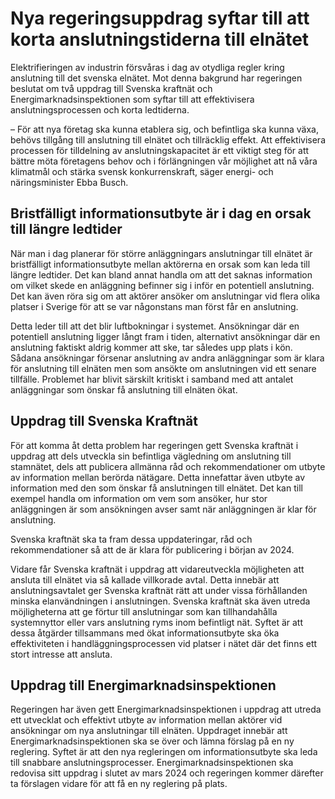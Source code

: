 # Nya regeringsuppdrag syftar till att korta anslutningstiderna till elnätet

Elektrifieringen av industrin försvåras i dag av otydliga regler kring anslutning till det svenska elnätet. Mot denna bakgrund har regeringen beslutat om två uppdrag till Svenska kraftnät och Energimarknadsinspektionen som syftar till att effektivisera anslutningsprocessen och korta ledtiderna.

– För att nya företag ska kunna etablera sig, och befintliga ska kunna växa, behövs tillgång till anslutning till elnätet och tillräcklig effekt. Att effektivisera processen för tilldelning av anslutningskapacitet är ett viktigt steg för att bättre möta företagens behov och i förlängningen vår möjlighet att nå våra klimatmål och stärka svensk konkurrenskraft, säger energi- och näringsminister Ebba Busch.

## Bristfälligt informationsutbyte är i dag en orsak till längre ledtider

När man i dag planerar för större anläggningars anslutningar till elnätet är bristfälligt informationsutbyte mellan aktörerna en orsak som kan leda till längre ledtider. Det kan bland annat handla om att det saknas information om vilket skede en anläggning befinner sig i inför en potentiell anslutning. Det kan även röra sig om att aktörer ansöker om anslutningar vid flera olika platser i Sverige för att se var någonstans man först får en anslutning.

Detta leder till att det blir luftbokningar i systemet. Ansökningar där en potentiell anslutning ligger långt fram i tiden, alternativt ansökningar där en anslutning faktiskt aldrig kommer att ske, tar således upp plats i kön. Sådana ansökningar försenar anslutning av andra anläggningar som är klara för anslutning till elnäten men som ansökte om anslutningen vid ett senare tillfälle. Problemet har blivit särskilt kritiskt i samband med att antalet anläggningar som önskar få anslutning till elnäten ökat.

## Uppdrag till Svenska Kraftnät

För att komma åt detta problem har regeringen gett Svenska kraftnät i uppdrag att dels utveckla sin befintliga vägledning om anslutning till stamnätet, dels att publicera allmänna råd och rekommendationer om utbyte av information mellan berörda nätägare. Detta innefattar även utbyte av information med den som önskar få anslutningen till elnätet. Det kan till exempel handla om information om vem som ansöker, hur stor anläggningen är som ansökningen avser samt när anläggningen är klar för anslutning.

Svenska kraftnät ska ta fram dessa uppdateringar, råd och rekommendationer så att de är klara för publicering i början av 2024.

Vidare får Svenska kraftnät i uppdrag att vidareutveckla möjligheten att ansluta till elnätet via så kallade villkorade avtal. Detta innebär att anslutningsavtalet ger Svenska kraftnät rätt att under vissa förhållanden minska elanvändningen i anslutningen. Svenska kraftnät ska även utreda möjligheterna att ge förtur till anslutningar som kan tillhandahålla systemnyttor eller vars anslutning ryms inom befintligt nät. Syftet är att dessa åtgärder tillsammans med ökat informationsutbyte ska öka effektiviteten i handläggningsprocessen vid platser i nätet där det finns ett stort intresse att ansluta.

## Uppdrag till Energimarknadsinspektionen

Regeringen har även gett Energimarknadsinspektionen i uppdrag att utreda ett utvecklat och effektivt utbyte av information mellan aktörer vid ansökningar om nya anslutningar till elnäten. Uppdraget innebär att Energimarknadsinspektionen ska se över och lämna förslag på en ny reglering. Syftet är att den nya regleringen om informationsutbyte ska leda till snabbare anslutningsprocesser. Energimarknadsinspektionen ska redovisa sitt uppdrag i slutet av mars 2024 och regeringen kommer därefter ta förslagen vidare för att få en ny reglering på plats.

